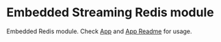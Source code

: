 # Embedded Streaming Redis module

Embedded Redis module. Check [App](../app/src/main/scala/nl/bigdatarepublic/streaming/embedded/app/App.scala) and [App Readme](../app/README.md) for usage.
